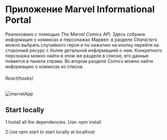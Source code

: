 # Приложение Marvel Informational Portal
Реализовано с помощью *The Marvel Comics API*. Здесь собрана информация о комиксах и персонажах Марвел: в разделе *Characters* можно выбрать случайного героя и по нажатию на кнопку перейти на сторонний ресурс с более детальной информацией о нем. Конкретного персонажа можно найти в этом же разделе в списке, его данные появятся в панели справа. Во втором разделе *Comics* можно найти информацию о комиксах из списка.
###### React(hooks)
![marvelApp](src/resources/img/marvelGif.gif)
## Start locally
1.Install all the dependencies. Use: npm install

2.Use npm start to start locally at localhost